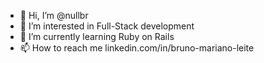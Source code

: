 - 👋 Hi, I’m @nullbr
- 👀 I’m interested in Full-Stack development
- 🌱 I’m currently learning Ruby on Rails
- 📫 How to reach me linkedin.com/in/bruno-mariano-leite
<!--- 💞️ I’m looking to collaborate on ---> 

<!---
nullbr/nullbr is a ✨ special ✨ repository because its `README.md` (this file) appears on your GitHub profile.
You can click the Preview link to take a look at your changes.
--->
